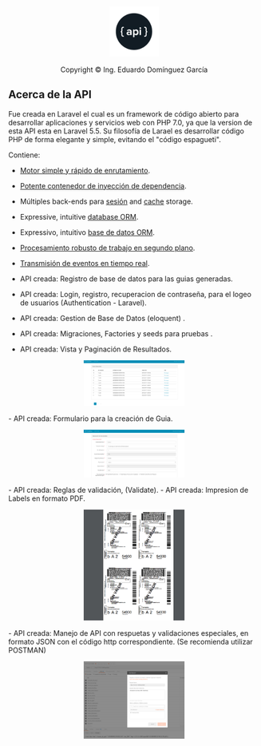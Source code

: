<p align="center"><img src="public/img/api.png" width="20%"></p>

<p align="center">
    Copyright © Ing. Eduardo Domínguez García
</p>

## Acerca de la API

Fue creada en Laravel el cual es un framework de código abierto para desarrollar aplicaciones y servicios web con PHP 7.0, ya que la version de esta API esta en Laravel 5.5. Su filosofía de Larael es desarrollar código PHP de forma elegante y simple, evitando el "código espagueti".

Contiene:

- [Motor simple y rápido de enrutamiento](https://laravel.com/docs/routing).
- [Potente contenedor de inyección de dependencia](https://laravel.com/docs/container).
- Múltiples back-ends para [sesión](https://laravel.com/docs/session) and [cache](https://laravel.com/docs/cache) storage.
- Expressive, intuitive [database ORM](https://laravel.com/docs/eloquent).
- Expressivo, intuitivo [base de datos ORM](https://laravel.com/docs/migrations).
- [Procesamiento robusto de trabajo en segundo plano](https://laravel.com/docs/queues).
- [Transmisión de eventos en tiempo real](https://laravel.com/docs/broadcasting).

- API creada: Registro de base de datos para las guias generadas.
- API creada: Login, registro, recuperacion de contraseña, para el logeo de usuarios (Authentication - Laravel).
- API creada: Gestion de Base de Datos (eloquent) .
- API creada: Migraciones, Factories y seeds para pruebas .
- API creada: Vista y Paginación de Resultados.
<p align="center"><img src="public/img/paginate.png" width="40%"></p>
- API creada: Formulario para la creación de Guia.
<p align="center"><img src="public/img/form.png" width="40%"></p>
- API creada: Reglas de validación, (Validate).
- API creada: Impresion de Labels en formato PDF.
<p align="center"><img src="public/img/labels.png" width="40%"></p>
- API creada: Manejo de API con respuetas y validaciones especiales, en formato JSON con el código http correspondiente. (Se recomienda utilizar POSTMAN)
<p align="center"><img src="public/img/api_response.png" width="40%"></p>